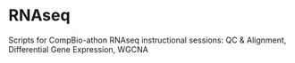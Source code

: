 # RNAseq
Scripts for CompBio-athon RNAseq instructional sessions: QC &amp; Alignment, Differential Gene Expression, WGCNA
